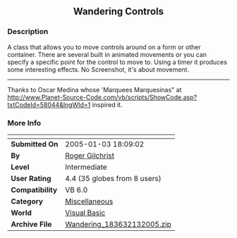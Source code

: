 ﻿<div align="center">

## Wandering Controls


</div>

### Description

A class that allows you to move controls around on a form or other container. There are several built in animated movements or you can specify a specific point for the control to move to. Using a timer it produces some interesting effects. No Screenshot, it's about movement.

----

Thanks to Oscar Medina whose 'Marquees Marquesinas" at http://www.Planet-Source-Code.com/vb/scripts/ShowCode.asp?txtCodeId=58044&lngWId=1 inspired it.
 
### More Info
 


<span>             |<span>
---                |---
**Submitted On**   |2005-01-03 18:09:02
**By**             |[Roger Gilchrist](https://github.com/Planet-Source-Code/PSCIndex/blob/master/ByAuthor/roger-gilchrist.md)
**Level**          |Intermediate
**User Rating**    |4.4 (35 globes from 8 users)
**Compatibility**  |VB 6\.0
**Category**       |[Miscellaneous](https://github.com/Planet-Source-Code/PSCIndex/blob/master/ByCategory/miscellaneous__1-1.md)
**World**          |[Visual Basic](https://github.com/Planet-Source-Code/PSCIndex/blob/master/ByWorld/visual-basic.md)
**Archive File**   |[Wandering\_183632132005\.zip](https://github.com/Planet-Source-Code/roger-gilchrist-wandering-controls__1-58091/archive/master.zip)








